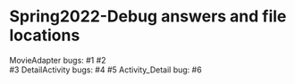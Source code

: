 # Spring2022-Debug answers and file locations

MovieAdapter bugs:
	#1
	#2	
	#3
DetailActivity bugs:
	#4
	#5
Activity_Detail bug:
	#6
